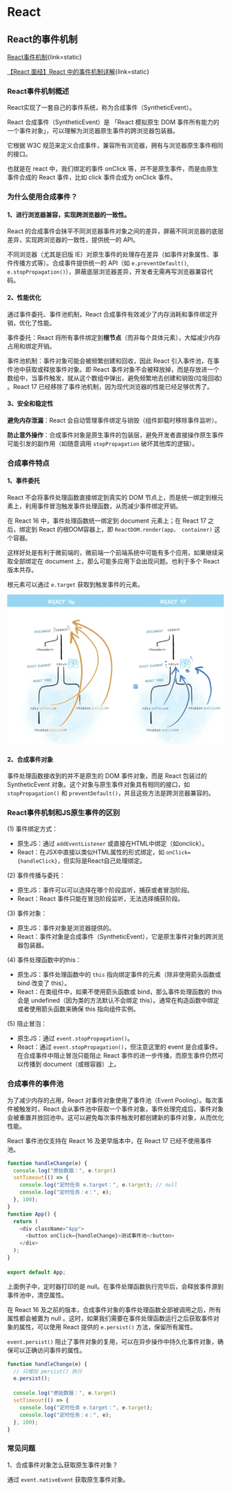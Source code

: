 # React

## React的事件机制

[React事件机制](https://juejin.cn/post/7068649069610024974){link=static}

[【React 面经】React 中的事件机制详解](https://blog.csdn.net/lph159/article/details/144159559){link=static}

### React事件机制概述

React实现了一套自己的事件系统，称为合成事件（SyntheticEvent）。

React 合成事件（SyntheticEvent）是 「React 模拟原生 DOM 事件所有能力的一个事件对象」，可以理解为浏览器原生事件的跨浏览器包装器。

它根据 W3C 规范来定义合成事件，兼容所有浏览器，拥有与浏览器原生事件相同的接口。

也就是在 react 中，我们绑定的事件 onClick 等，并不是原生事件，而是由原生事件合成的 React 事件，比如 click 事件合成为 onClick 事件。

### 为什么使用合成事件？

#### 1、进行浏览器兼容，实现跨浏览器的一致性。

React 的合成事件会抹平不同浏览器事件对象之间的差异，屏蔽不同浏览器的底层差异，实现跨浏览器的一致性，提供统一的 API。

不同浏览器（尤其是旧版 IE）对原生事件的处理存在差异（如事件对象属性、事件传播方式等）。合成事件提供统一的 API（如 `e.preventDefault()`, `e.stopPropagation()`），屏蔽底层浏览器差异，开发者无需再写浏览器兼容代码。

#### 2、性能优化

通过事件委托、事件池机制，React 合成事件有效减少了内存消耗和事件绑定开销，优化了性能。

事件委托：React 将所有事件绑定到**根节点**（而非每个具体元素），大幅减少内存占用和绑定开销。

事件池机制：事件对象可能会被频繁创建和回收，因此 React 引入事件池，在事件池中获取或释放事件对象。即 React 事件对象不会被释放掉，而是存放进一个数组中，当事件触发，就从这个数组中弹出，避免频繁地去创建和销毁(垃圾回收) 。React 17 已经移除了事件池机制，因为现代浏览器的性能已经足够优秀了。

#### 3、安全和稳定性

**避免内存泄漏**：React 会自动管理事件绑定与销毁（组件卸载时移除事件监听）。

**防止意外操作**：合成事件对象是原生事件的包装层，避免开发者直接操作原生事件可能引发的副作用（如随意调用 `stopPropagation` 破坏其他库的逻辑）。

### 合成事件特点

#### 1、事件委托

React 不会将事件处理函数直接绑定到真实的 DOM 节点上，而是统一绑定到根元素上，利用事件冒泡触发事件处理函数，从而减少事件绑定开销。

在 React 16 中，事件处理函数统一绑定到 document 元素上；在 React 17 之后，绑定到 React 的根DOM容器上，即 `ReactDOM.render(app， container)` 这个容器。

这样好处是有利于微前端的，微前端一个前端系统中可能有多个应用，如果继续采取全部绑定在 document 上，那么可能多应用下会出现问题。也利于多个 React 版本共存。

根元素可以通过 `e.target` 获取到触发事件的元素。

![React事件委托根元素](./images/react/react_root_ele.png)

#### 2、合成事件对象

事件处理函数接收到的并不是原生的 DOM 事件对象，而是 React 包装过的 SyntheticEvent 对象。这个对象与原生事件对象具有相同的接口，如 `stopPropagation()` 和 `preventDefault()`，并且这些方法是跨浏览器兼容的。

### React事件机制和JS原生事件的区别

(1) 事件绑定方式：
- 原生JS：通过 `addEventListener` 或直接在HTML中绑定（如onclick）。
- React：在JSX中直接以类似HTML属性的形式绑定，如 `onClick={handleClick}`，但实际是React自己处理绑定。

(2) 事件传播与委托：
- 原生JS：事件可以可以选择在哪个阶段监听，捕获或者冒泡阶段。
- React：React 事件只能在冒泡阶段监听，无法选择捕获阶段。

(3) 事件对象：
- 原生JS：事件对象是浏览器提供的。
- React：事件对象是合成事件（SyntheticEvent），它是原生事件对象的跨浏览器包装器。

(4) 事件处理函数中的this：
- 原生JS：事件处理函数中的 `this` 指向绑定事件的元素（除非使用箭头函数或 bind 改变了 this）。
- React：在类组件中，如果不使用箭头函数或 bind，那么事件处理函数的 this 会是 undefined（因为类的方法默认不会绑定 this）。通常在构造函数中绑定或者使用箭头函数来确保 this 指向组件实例。

(5) 阻止冒泡：
- 原生JS：通过 `event.stopPropagation()`。
- React：通过 `event.stopPropagation()`，但注意这里的 event 是合成事件。在合成事件中阻止冒泡只能阻止 React 事件的进一步传播，而原生事件仍然可以传播到 document（或根容器）上。

### 合成事件的事件池

为了减少内存的占用，React 对事件对象使用了事件池（Event Pooling）。每次事件被触发时，React 会从事件池中获取一个事件对象，事件处理完成后，事件对象会被重置并放回池中。这可以避免每次事件触发时都创建新的事件对象，从而优化性能。

React 事件池仅支持在 React 16 及更早版本中，在 React 17 已经不使用事件池。

```js
function handleChange(e) {
  console.log("原始数据：", e.target)
  setTimeout(() => {
    console.log("定时任务 e.target：", e.target); // null
    console.log("定时任务：e：", e); 
  }, 100);
}
function App() {
  return (
    <div className="App">
      <button onClick={handleChange}>测试事件池</button>
    </div>
  );
}

export default App;
```

上面例子中，定时器打印的是 null。在事件处理函数执行完毕后，会释放事件源到事件池中，清空属性。

在 React 16 及之前的版本，合成事件对象的事件处理函数全部被调用之后，所有属性都会被置为 null 。这时，如果我们需要在事件处理函数运行之后获取事件对象的属性，可以使用 React 提供的 `e.persist()` 方法，保留所有属性。

`event.persist()` 阻止了事件对象的复用，可以在异步操作中持久化事件对象，确保可以正确访问事件的属性。

```js
function handleChange(e) {
  // 只增加 persist() 执行
  e.persist();
  
  console.log("原始数据：", e.target)
  setTimeout(() => {
    console.log("定时任务 e.target：", e.target);
    console.log("定时任务：e：", e); 
  }, 100);
}
```

### 常见问题

1、合成事件对象怎么获取原生事件对象？

通过 `event.nativeEvent` 获取原生事件对象。